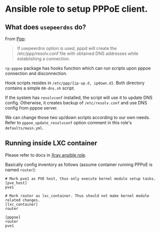 # Ansible role to setup PPPoE client.

## What does `usepeerdns` do?

From [Ppp](https://wiki.archlinux.org/index.php/Ppp):

> If usepeerdns option is used, pppd will create the /etc/ppp/resolv.conf file with obtained DNS addresses while
> establishing a connection.

`rp-pppoe` package has hooks function which can run scripts upon pppoe connection and disconnection.

Hook scripts resides in `/etc/ppp/{ip-up.d, ipdown.d}`. Both directory contains a simple `00-dns.sh` script.

If the system has `resolvconf` installed, the script will use it to update DNS config.
Otherwise, it creates backup of `/etc/resolv.conf` and use DNS config from pppoe server.

We can change those two up/down scripts according to our own needs.
Refer to `pppoe_update_resolvconf` option comment in this role's `defaults/main.yml`.

## Running inside LXC container

Please refer to docs in [Xray ansible role](https://github.com/home-router/xray?tab=readme-ov-file#running-inside-lxc-container).

Basically config inventory as follows (assume container running PPPoE is named `router`):

```
# Mark pve1 as PVE host, thus only execute kernel module setup tasks.
[pve_host]
pve1

# Mark router as lxc_container. Thus should not make kernel module related changes.
[lxc_container]
router

[pppoe]
router
pve1
```

